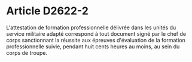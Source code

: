 # Article D2622-2

  
L'attestation de formation professionnelle délivrée dans les unités du service militaire adapté correspond à tout document signé par le chef de corps sanctionnant la réussite aux épreuves d'évaluation de la formation professionnelle suivie, pendant huit cents heures au moins, au sein du corps de troupe.